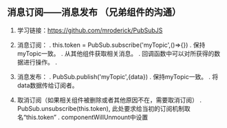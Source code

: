 ## 消息订阅——消息发布 （兄弟组件的沟通）

1. 学习链接：https://github.com/mroderick/PubSubJS

2. 消息订阅：
 . this.token = PubSub.subscribe('myTopic',()=>{}) 
 . 保持myTopic一致。
 . 从其他组件获取相关消息。
 . 回调函数中可以对所获得的数据进行操作。
 . 
3. 消息发布：
 . PubSub.publish('myTopic',{data})
 . 保持myTopic一致。
 . 将data数据传给订阅者。

4. 取消订阅（如果相关组件被删除或者其他原因不在，需要取消订阅）
 . PubSub.unsubscribe(this.token), 此处要求给当初的订阅机制取名“this.token”
 . componentWillUnmount中设置
